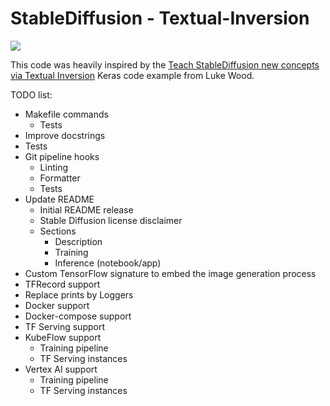 # StableDiffusion - Textual-Inversion

![](https://i.imgur.com/KqEeBsM.jpg)

This code was heavily inspired by the [Teach StableDiffusion new concepts via Textual Inversion](https://keras.io/examples/generative/fine_tune_via_textual_inversion/) Keras code example from Luke Wood.

TODO list:

- Makefile commands
  - Tests
- Improve docstrings
- Tests
- Git pipeline hooks
  - Linting
  - Formatter
  - Tests
- Update README
  - Initial README release
  - Stable Diffusion license disclaimer
  - Sections
    - Description
    - Training
    - Inference (notebook/app)
- Custom TensorFlow signature to embed the image generation process
- TFRecord support
- Replace prints by Loggers
- Docker support
- Docker-compose support
- TF Serving support
- KubeFlow support
  - Training pipeline
  - TF Serving instances
- Vertex AI support
  - Training pipeline
  - TF Serving instances